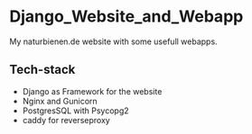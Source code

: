 # Django_Website_and_Webapp
 My naturbienen.de website with some usefull webapps.

 ## Tech-stack
 - Django as Framework for the website
 - Nginx and Gunicorn 
 - PostgresSQL with Psycopg2
 - caddy for reverseproxy  

